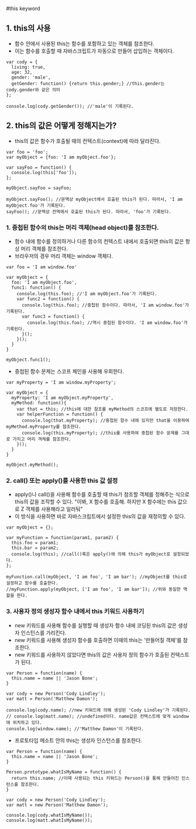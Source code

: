 #this keyword

## 1. this의 사용
- 함수 안에서 사용된 this는 함수를 포함하고 있는 객체를 참조한다.
- 이는 함수를 호출할 때 자바스크립트가 자동으로 만들어 삽입하는 객체이다.
```
var cody = {
  living: true,
  age: 32,
  gender: 'male',
  getGender: function() {return this.gender;} //this.gender는 cody.gender와 같은 의미
};

console.log(cody.getGender()); //'male'이 기록된다.
```


## 2. this의 값은 어떻게 정해지는가?
- this의 값은 함수가 호출될 때의 컨텍스트(context)에 따라 달라진다.
```
var foo = 'foo';
var myObject = {foo: 'I am myObject.foo'};

var sayFoo = function() {
  console.log(this['foo']);
};

myObject.sayFoo = sayFoo;

myObject.sayFoo(); //문맥상 myObject에서 호출된 this가 된다. 따라서, 'I am myObject.foo'가 기록된다.
sayFoo(); //문맥상 전역에서 호출된 this가 된다. 따라서, 'foo'가 기록된다.
```

### 1. 중첩된 함수의 this는 머리 객체(head object)를 참조한다.
- 함수 내에 함수를 정의하거나 다른 함수의 컨텍스트 내에서 호출되면 this의 값은 항상 머리 객체를 참조한다.
- 브라우저의 경우 머리 객체는 window 객체다.
```
var foo = 'I am window.foo'

var myObject = {
  foo: 'I am myObject.foo',
  func1: function() {
    console.log(this.foo); //'I am myObject.foo'가 기록된다.
    var func2 = function() {
      console.log(this.foo); //중첩된 함수이다. 따라서, 'I am window.foo'가 기록된다.
      var func3 = function() {
        console.log(this.foo); //역시 중첩된 함수이다. 'I am window.foo'가 기록된다.
      }();
    }();
  }
}

myObject.func1();
```

- 중첩된 함수 문제는 스코프 체인을 사용해 우회한다.
```
var myProperty = 'I am window.myProperty';

var myObject = {
  myProperty: 'I am myObject.myProperty',
  myMethod: function(){
    var that = this; //this에 대한 참조를 myMethod의 스코프에 별도로 저장한다.
    var helperFunction = function() {
      console.log(that.myProperty); //중첩된 함수 내에 있지만 that을 이용하여 myMethod.myProperty를 참조한다.
      console.log(this.myProperty); //this를 사용하여 중첩된 함수 문제를 그대로 가지고 머리 객체를 참조한다.
    }();
  }
}

myObject.myMethod();
```

### 2. call() 또는 apply()를 사용한 this 값 설정
- apply()나 call()을 사용해 함수를 호출할 때 this가 참조할 객체를 정해주는 식으로 this의 값을 조작할 수 있다. "이봐, X 함수를 호출해. 하지만 X 함수에는 this 값으로 Z 객체를 사용해라고 일러둬"
- 이 방식을 사용하면 바로 자바스크립트에서 설정한 this의 값을 재정의할 수 있다.
```
var myObject = {};

var myFunction = function(param1, param2) {
  this.foo = param1;
  this.bar = param2;
  console.log(this); //call()혹은 apply()에 의해 this가 myObject로 설정되었다.
};

myFunction.call(myObject, 'I am foo', 'I am bar'); //myObject를 this로 설정하고 함수를 호출한다.
//myFunction.apply(myObject, ['I am foo', 'I am bar']); //위와 동일한 역할을 한다.
```

### 3. 사용자 정의 생성자 함수 내에서 this 키워드 사용하기
- new 키워드를 사용해 함수를 실행할 때 생성자 함수 내에 코딩된 this의 값은 생성자 인스턴스를 가리킨다.
- new 키워드를 사용해 생성자 함수를 호출하면 이때의 this는 '만들어질 객체'를 참조한다.
- new 키워드를 사용하지 않았다면 this의 값은 사용자 정의 함수가 호출된 컨텍스트가 된다.
```
var Person = function(name) {
  this.name = name || 'Jason Bone';
}

var cody = new Person('Cody Lindley');
var matt = Person('Matthew Damon');

console.log(cody.name); //new 키워드에 의해 생성된 'Cody Lindley'가 기록된다.
// console.log(matt.name); //undefined이다. name값은 컨텍스트에 맞게 window에 위치하고 있다.
console.log(window.name); //'Matthew Damon'이 기록된다.
```

- 프로토타입 메소트 안의 this는 생성자 인스턴스를 참조한다.
```
var Person = function(name) {
  this.name = name || 'Jason Bone';
}

Person.prototype.whatIsMyName = function() {
  return this.name; //이때 사용되는 this 키워드는 Person()을 통해 만들어진 인스턴스를 참조한다.
}

var cody = new Person('Cody Lindley');
var matt = new Person('Matthew Damon');

console.log(cody.whatIsMyName());
console.log(matt.whatIsMyName());
```
